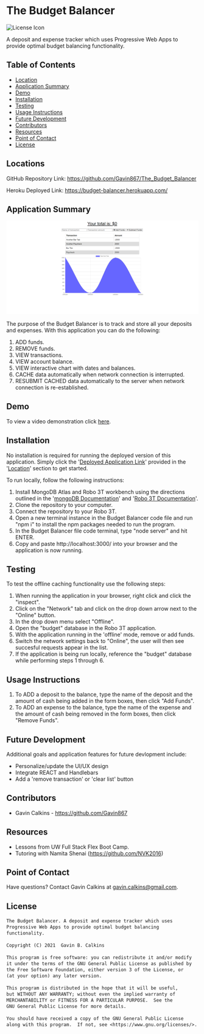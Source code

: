 # The Budget Balancer

![License Icon](https://img.shields.io/badge/license-GPL3.0-informational.svg)

A deposit and expense tracker which uses Progressive Web Apps to provide optimal budget balancing functionality.

## Table of Contents

- [Location](#locations)
- [Application Summary](#application-summary)
- [Demo](#Demo)
- [Installation](#installation)
- [Testing](#testing)
- [Usage Instructions](#usage-instructions)
- [Future Development](#future-development)
- [Contributors](#contributors)
- [Resources](#resources)
- [Point of Contact](#point-of-contact)
- [License](#license)

## Locations

GitHub Repository Link: https://github.com/Gavin867/The_Budget_Balancer

Heroku Deployed Link:  https://budget-balancer.herokuapp.com/

## Application Summary

![Landing Page Stillshot](https://github.com/Gavin867/The_Budget_Balancer/blob/main/public/assets/images/readme-images/main-page.png)

The purpose of the Budget Balancer is to track and store all your deposits and expenses. With this application you can do the following:

1. ADD funds.
2. REMOVE funds.
3. VIEW transactions.
4. VIEW account balance.
5. VIEW interactive chart with dates and balances.
6. CACHE data automatically when network connection is interrupted. 
7. RESUBMIT CACHED data automatically to the server when network connection is re-established.

## Demo

To view a video demonstration click [here](https://drive.google.com/file/d/1ZCVcYbgBgrvsZLUVjKIg_lsL5DvLf0kD/view).

## Installation

No installation is required for running the deployed version of this application. Simply click the '[Deployed Application Link]( https://budget-balancer.herokuapp.com/)' provided in the '[Location](#location)' section to get started.

To run locally, follow the following instructions:

1. Install MongoDB Atlas and Robo 3T workbench using the directions outlined in the '[mongoDB Documentation](https://docs.mongodb.com/manual/installation/)' and '[Robo 3T Documentation](https://robomongo.org/)'.
2. Clone the repository to your computer.
3. Connect the repository to your Robo 3T.
4. Open a new terminal instance in the Budget Balancer code file and run "npm i" to install the npm packages needed to run the program.
5. In the Budget Balancer file code terminal, type "node server" and hit ENTER.
6. Copy and paste http://localhost:3000/ into your browser and the application is now running.

## Testing

To test the offline caching functionality use the following steps: 

1. When running the application in your browser, right click and click the "inspect".
2. Click on the "Network" tab and click on the drop down arrow next to the "Online" button.
3. In the drop down menu select "Offline".
4. Open the "budget" database in the Robo 3T application.
5. With the application running in the 'offline' mode, remove or add funds.
6. Switch the network settings back to "Online",  the user will then see succesful requests appear in the list.
7. If the application is being run locally, reference the "budget" database while performing steps 1 through 6.

## Usage Instructions

1. To ADD a deposit to the balance, type the name of the deposit and the amount of cash being added in the form boxes, then click "Add Funds".
2. To ADD an expense to the balance, type the name of the expense and the amount of cash being removed in the form boxes, then click "Remove Funds".

## Future Development

Additional goals and application features for future devlopment include:

- Personalize/update the UI/UX design
- Integrate REACT and Handlebars
- Add a 'remove transaction' or 'clear list' button 

## Contributors

- Gavin Calkins - https://github.com/Gavin867

## Resources

- Lessons from UW Full Stack Flex Boot Camp.
- Tutoring with Namita Shenai (https://github.com/NVK2016)


## Point of Contact

Have questions? Contact Gavin Calkins at [gavin.calkins@gmail.com](mailto:gavin.calkins@gmail.com?subject=Hi%20Gavin!%20I%20have%20a%20question%20about%20The%20Budget%20Balancer!).
 
## License

    The Budget Balancer. A deposit and expense tracker which uses Progressive Web Apps to provide optimal budget balancing functionality.

    Copyright (C) 2021  Gavin B. Calkins 

    This program is free software: you can redistribute it and/or modify
    it under the terms of the GNU General Public License as published by
    the Free Software Foundation, either version 3 of the License, or
    (at your option) any later version.

    This program is distributed in the hope that it will be useful,
    but WITHOUT ANY WARRANTY; without even the implied warranty of
    MERCHANTABILITY or FITNESS FOR A PARTICULAR PURPOSE.  See the
    GNU General Public License for more details.

    You should have received a copy of the GNU General Public License
    along with this program.  If not, see <https://www.gnu.org/licenses/>.